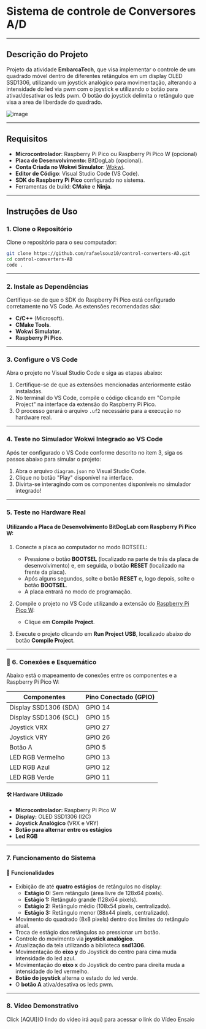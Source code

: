 # Sistema de controle de Conversores A/D

---

## Descrição do Projeto

Projeto da atividade **EmbarcaTech**, que visa implementar o controle de um quadrado móvel dentro de diferentes retângulos em um display OLED SSD1306, utilizando um joystick analógico para movimentação, alterando a intensidade do led via pwm com o joystick e utilizando o botão para ativar/desativar os leds pwm. O botão do joystick delimita o retângulo que visa a area de liberdade do quadrado.

![image](https://github.com/user-attachments/assets/2b84b6d7-3261-45ee-b7d3-58058c3c51a5)


---

## Requisitos

- **Microcontrolador**: Raspberry Pi Pico ou Raspberry Pi Pico W (opcional)
- **Placa de Desenvolvimento:** BitDogLab (opcional).
- **Conta Criada no Wokwi Simulator**: [Wokwi](https://wokwi.com/).
- **Editor de Código**: Visual Studio Code (VS Code).
- **SDK do Raspberry Pi Pico** configurado no sistema.
- Ferramentas de build: **CMake** e **Ninja**.

---

## Instruções de Uso

### 1. Clone o Repositório

Clone o repositório para o seu computador:
```bash
git clone https://github.com/rafaelsouz10/control-converters-AD.git
cd control-converters-AD
code .
```
---

### 2. Instale as Dependências

Certifique-se de que o SDK do Raspberry Pi Pico está configurado corretamente no VS Code. As extensões recomendadas são:

- **C/C++** (Microsoft).
- **CMake Tools**.
- **Wokwi Simulator**.
- **Raspberry Pi Pico**.

---

### 3. Configure o VS Code

Abra o projeto no Visual Studio Code e siga as etapas abaixo:

1. Certifique-se de que as extensões mencionadas anteriormente estão instaladas.
2. No terminal do VS Code, compile o código clicando em "Compile Project" na interface da extensão do Raspberry Pi Pico.
3. O processo gerará o arquivo `.uf2` necessário para a execução no hardware real.

---

### 4. Teste no Simulador Wokwi Integrado ao VS Code

Após ter configurado o VS Code conforme descrito no item 3, siga os passos abaixo para simular o projeto:

1. Abra o arquivo `diagram.json` no Visual Studio Code.
2. Clique no botão "Play" disponível na interface.
3. Divirta-se interagindo com os componentes disponíveis no simulador integrado!

---

### 5. Teste no Hardware Real

#### Utilizando a Placa de Desenvolvimento BitDogLab com Raspberry Pi Pico W:

1. Conecte a placa ao computador no modo BOTSEEL:
   - Pressione o botão **BOOTSEL** (localizado na parte de trás da placa de desenvolvimento) e, em seguida, o botão **RESET** (localizado na frente da placa).
   - Após alguns segundos, solte o botão **RESET** e, logo depois, solte o botão **BOOTSEL**.
   - A placa entrará no modo de programação.

2. Compile o projeto no VS Code utilizando a extensão do [Raspberry Pi Pico W](https://marketplace.visualstudio.com/items?itemName=raspberry-pi.raspberry-pi-pico):
   - Clique em **Compile Project**.

3. Execute o projeto clicando em **Run Project USB**, localizado abaixo do botão **Compile Project**.

---

### 🔌 6. Conexões e Esquemático
Abaixo está o mapeamento de conexões entre os componentes e a Raspberry Pi Pico W:

| **Componentes**        | **Pino Conectado (GPIO)** |
|------------------------|---------------------------|
| Display SSD1306 (SDA)  | GPIO 14                   |
| Display SSD1306 (SCL)  | GPIO 15                   |
| Joystick VRX           | GPIO 27                   |
| Joystick VRY           | GPIO 26                   |
| Botão A                | GPIO 5                    |
| LED RGB Vermelho       | GPIO 13                   |
| LED RGB Azul           | GPIO 12                   |
| LED RGB Verde          | GPIO 11                   |

#### 🛠️ Hardware Utilizado
- **Microcontrolador:** Raspberry Pi Pico W
- **Display:** OLED SSD1306 (I2C)
- **Joystick Analógico** (VRX e VRY)
- **Botão para alternar entre os estágios**
- **Led RGB**
---

### 7. Funcionamento do Sistema

#### 📌 Funcionalidades
- Exibição de até **quatro estágios** de retângulos no display:
  - **Estágio 0:** Sem retângulo (área livre de 128x64 pixels).
  - **Estágio 1:** Retângulo grande (128x64 pixels).
  - **Estágio 2:** Retângulo médio (108x54 pixels, centralizado).
  - **Estágio 3:** Retângulo menor (88x44 pixels, centralizado).
- Movimento do quadrado (8x8 pixels) dentro dos limites do retângulo atual.
- Troca de estágio dos retângulos ao pressionar um botão.
- Controle do movimento via **joystick analógico**.
- Atualização da tela utilizando a biblioteca **ssd1306**.
- Movimentação do **eixo y** do Joystick do centro para cima muda intensidade do led azul.
- Movimentação do **eixo x** do Joystick do centro para direita muda a intensidade do led vermelho.
- **Botão do joystick** alterna o estado do led verde.
- O **botão A** ativa/desativa os leds pwm.

--- 

### 8. Vídeo Demonstrativo

Click [AQUI](O lindo do vídeo irá aqui) para acessar o link do Vídeo Ensaio
